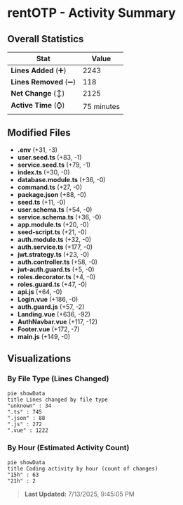 # rentOTP - Activity Summary 

## Overall Statistics

| Stat                   | Value                                                             |
| ---------------------- | ----------------------------------------------------------------- |
| **Lines Added** (➕)   | 2243                                          |
| **Lines Removed** (➖) | 118                                        |
| **Net Change** (↕)    | 2125                |
| **Active Time** (⌚)   | 75 minutes |


## Modified Files
- **.env** (+31, -3)
- **user.seed.ts** (+83, -1)
- **service.seed.ts** (+79, -1)
- **index.ts** (+30, -0)
- **database.module.ts** (+36, -0)
- **command.ts** (+27, -0)
- **package.json** (+88, -0)
- **seed.ts** (+11, -0)
- **user.schema.ts** (+54, -0)
- **service.schema.ts** (+36, -0)
- **app.module.ts** (+20, -0)
- **seed-script.ts** (+21, -0)
- **auth.module.ts** (+32, -0)
- **auth.service.ts** (+177, -0)
- **jwt.strategy.ts** (+23, -0)
- **auth.controller.ts** (+58, -0)
- **jwt-auth.guard.ts** (+5, -0)
- **roles.decorator.ts** (+4, -0)
- **roles.guard.ts** (+47, -0)
- **api.js** (+64, -0)
- **Login.vue** (+186, -0)
- **auth.guard.js** (+57, -2)
- **Landing.vue** (+636, -92)
- **AuthNavbar.vue** (+117, -12)
- **Footer.vue** (+172, -7)
- **main.js** (+149, -0)

## Visualizations

### By File Type (Lines Changed)

```mermaid
pie showData
title Lines changed by file type
"unknown" : 34
".ts" : 745
".json" : 88
".js" : 272
".vue" : 1222
```

### By Hour (Estimated Activity Count)

```mermaid
pie showData
title Coding activity by hour (count of changes)
"15h" : 63
"21h" : 2
```


> **Last Updated:** 7/13/2025, 9:45:05 PM